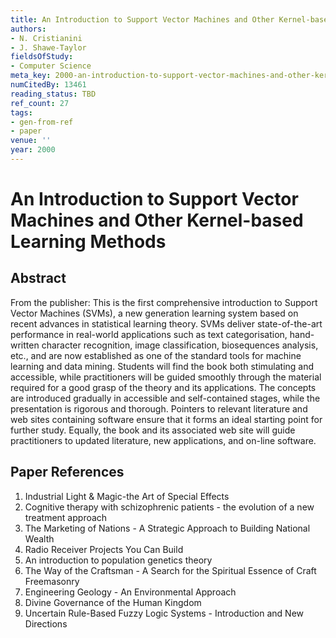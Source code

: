 ```yaml
---
title: An Introduction to Support Vector Machines and Other Kernel-based Learning Methods
authors:
- N. Cristianini
- J. Shawe-Taylor
fieldsOfStudy:
- Computer Science
meta_key: 2000-an-introduction-to-support-vector-machines-and-other-kernel-based-learning-methods
numCitedBy: 13461
reading_status: TBD
ref_count: 27
tags:
- gen-from-ref
- paper
venue: ''
year: 2000
---
```


# An Introduction to Support Vector Machines and Other Kernel-based Learning Methods

## Abstract

From the publisher: This is the first comprehensive introduction to Support Vector Machines (SVMs), a new generation learning system based on recent advances in statistical learning theory. SVMs deliver state-of-the-art performance in real-world applications such as text categorisation, hand-written character recognition, image classification, biosequences analysis, etc., and are now established as one of the standard tools for machine learning and data mining. Students will find the book both stimulating and accessible, while practitioners will be guided smoothly through the material required for a good grasp of the theory and its applications. The concepts are introduced gradually in accessible and self-contained stages, while the presentation is rigorous and thorough. Pointers to relevant literature and web sites containing software ensure that it forms an ideal starting point for further study. Equally, the book and its associated web site will guide practitioners to updated literature, new applications, and on-line software.

## Paper References

1. Industrial Light & Magic-the Art of Special Effects
2. Cognitive therapy with schizophrenic patients - the evolution of a new treatment approach
3. The Marketing of Nations - A Strategic Approach to Building National Wealth
4. Radio Receiver Projects You Can Build
5. An introduction to population genetics theory
6. The Way of the Craftsman - A Search for the Spiritual Essence of Craft Freemasonry
7. Engineering Geology - An Environmental Approach
8. Divine Governance of the Human Kingdom
9. Uncertain Rule-Based Fuzzy Logic Systems - Introduction and New Directions
